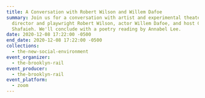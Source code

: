 ```yaml
---
title: A Conversation with Robert Wilson and Willem Dafoe
summary: Join us for a conversation with artist and experimental theater stage
  director and playwright Robert Wilson, actor Willem Dafoe, and host Charles
  Shafaieh. We'll conclude with a poetry reading by Annabel Lee.
date: 2020-12-08 17:22:00 -0500
end_date: 2020-12-08 17:22:00 -0500
collections:
  - the-new-social-environment
event_organizer:
  - the-brooklyn-rail
event_producer:
  - the-brooklyn-rail
event_platform:
  - zoom
---
```

